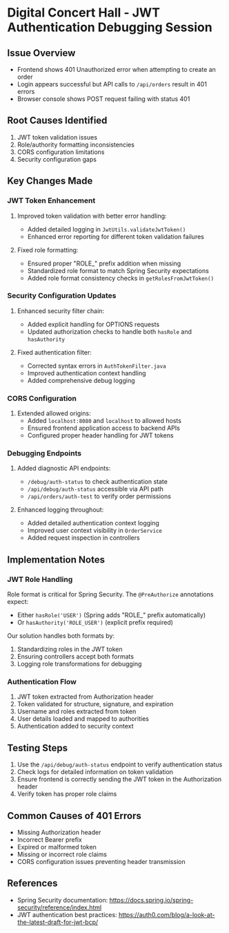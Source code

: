 # Digital Concert Hall - JWT Authentication Debugging Session

## Issue Overview
- Frontend shows 401 Unauthorized error when attempting to create an order
- Login appears successful but API calls to `/api/orders` result in 401 errors
- Browser console shows POST request failing with status 401

## Root Causes Identified
1. JWT token validation issues
2. Role/authority formatting inconsistencies
3. CORS configuration limitations
4. Security configuration gaps

## Key Changes Made

### JWT Token Enhancement
1. Improved token validation with better error handling:
   - Added detailed logging in `JwtUtils.validateJwtToken()`
   - Enhanced error reporting for different token validation failures

2. Fixed role formatting:
   - Ensured proper "ROLE_" prefix addition when missing
   - Standardized role format to match Spring Security expectations
   - Added role format consistency checks in `getRolesFromJwtToken()`

### Security Configuration Updates
1. Enhanced security filter chain:
   - Added explicit handling for OPTIONS requests
   - Updated authorization checks to handle both `hasRole` and `hasAuthority`

2. Fixed authentication filter:
   - Corrected syntax errors in `AuthTokenFilter.java`
   - Improved authentication context handling
   - Added comprehensive debug logging

### CORS Configuration
1. Extended allowed origins:
   - Added `localhost:8080` and `localhost` to allowed hosts
   - Ensured frontend application access to backend APIs
   - Configured proper header handling for JWT tokens

### Debugging Endpoints
1. Added diagnostic API endpoints:
   - `/debug/auth-status` to check authentication state
   - `/api/debug/auth-status` accessible via API path
   - `/api/orders/auth-test` to verify order permissions

2. Enhanced logging throughout:
   - Added detailed authentication context logging
   - Improved user context visibility in `OrderService`
   - Added request inspection in controllers

## Implementation Notes

### JWT Role Handling
Role format is critical for Spring Security. The `@PreAuthorize` annotations expect:
- Either `hasRole('USER')` (Spring adds "ROLE_" prefix automatically)
- Or `hasAuthority('ROLE_USER')` (explicit prefix required)

Our solution handles both formats by:
1. Standardizing roles in the JWT token
2. Ensuring controllers accept both formats
3. Logging role transformations for debugging

### Authentication Flow
1. JWT token extracted from Authorization header
2. Token validated for structure, signature, and expiration
3. Username and roles extracted from token
4. User details loaded and mapped to authorities
5. Authentication added to security context

## Testing Steps
1. Use the `/api/debug/auth-status` endpoint to verify authentication status
2. Check logs for detailed information on token validation
3. Ensure frontend is correctly sending the JWT token in the Authorization header
4. Verify token has proper role claims

## Common Causes of 401 Errors
- Missing Authorization header
- Incorrect Bearer prefix
- Expired or malformed token
- Missing or incorrect role claims
- CORS configuration issues preventing header transmission

## References
- Spring Security documentation: https://docs.spring.io/spring-security/reference/index.html
- JWT authentication best practices: https://auth0.com/blog/a-look-at-the-latest-draft-for-jwt-bcp/
